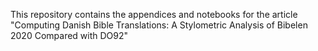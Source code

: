 This repository contains the appendices and notebooks for the article "Computing Danish Bible Translations:
A Stylometric Analysis of Bibelen 2020 Compared with DO92"
